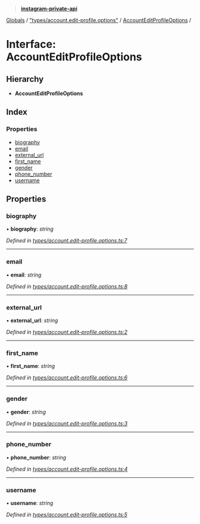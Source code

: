> **[instagram-private-api](../README.md)**

[Globals](../README.md) / ["types/account.edit-profile.options"](../modules/_types_account_edit_profile_options_.md) / [AccountEditProfileOptions](_types_account_edit_profile_options_.accounteditprofileoptions.md) /

# Interface: AccountEditProfileOptions

## Hierarchy

* **AccountEditProfileOptions**

## Index

### Properties

* [biography](_types_account_edit_profile_options_.accounteditprofileoptions.md#biography)
* [email](_types_account_edit_profile_options_.accounteditprofileoptions.md#email)
* [external_url](_types_account_edit_profile_options_.accounteditprofileoptions.md#external_url)
* [first_name](_types_account_edit_profile_options_.accounteditprofileoptions.md#first_name)
* [gender](_types_account_edit_profile_options_.accounteditprofileoptions.md#gender)
* [phone_number](_types_account_edit_profile_options_.accounteditprofileoptions.md#phone_number)
* [username](_types_account_edit_profile_options_.accounteditprofileoptions.md#username)

## Properties

###  biography

• **biography**: *string*

*Defined in [types/account.edit-profile.options.ts:7](https://github.com/dilame/instagram-private-api/blob/e9c516c/src/types/account.edit-profile.options.ts#L7)*

___

###  email

• **email**: *string*

*Defined in [types/account.edit-profile.options.ts:8](https://github.com/dilame/instagram-private-api/blob/e9c516c/src/types/account.edit-profile.options.ts#L8)*

___

###  external_url

• **external_url**: *string*

*Defined in [types/account.edit-profile.options.ts:2](https://github.com/dilame/instagram-private-api/blob/e9c516c/src/types/account.edit-profile.options.ts#L2)*

___

###  first_name

• **first_name**: *string*

*Defined in [types/account.edit-profile.options.ts:6](https://github.com/dilame/instagram-private-api/blob/e9c516c/src/types/account.edit-profile.options.ts#L6)*

___

###  gender

• **gender**: *string*

*Defined in [types/account.edit-profile.options.ts:3](https://github.com/dilame/instagram-private-api/blob/e9c516c/src/types/account.edit-profile.options.ts#L3)*

___

###  phone_number

• **phone_number**: *string*

*Defined in [types/account.edit-profile.options.ts:4](https://github.com/dilame/instagram-private-api/blob/e9c516c/src/types/account.edit-profile.options.ts#L4)*

___

###  username

• **username**: *string*

*Defined in [types/account.edit-profile.options.ts:5](https://github.com/dilame/instagram-private-api/blob/e9c516c/src/types/account.edit-profile.options.ts#L5)*